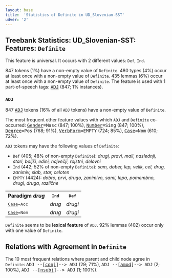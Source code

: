 ```yaml
---
layout: base
title:  'Statistics of Definite in UD_Slovenian-SST'
udver: '2'
---
```


## Treebank Statistics: UD_Slovenian-SST: Features: `Definite`

This feature is universal.
It occurs with 2 different values: `Def`, `Ind`.

847 tokens (1%) have a non-empty value of `Definite`.
480 types (4%) occur at least once with a non-empty value of `Definite`.
435 lemmas (6%) occur at least once with a non-empty value of `Definite`.
The feature is used with 1 part-of-speech tags: <tt><a href="sl_sst-pos-ADJ.html">ADJ</a></tt> (847; 1% instances).

### `ADJ`

847 <tt><a href="sl_sst-pos-ADJ.html">ADJ</a></tt> tokens (16% of all `ADJ` tokens) have a non-empty value of `Definite`.

The most frequent other feature values with which `ADJ` and `Definite` co-occurred: <tt><a href="sl_sst-feat-Gender.html">Gender</a></tt><tt>=Masc</tt> (847; 100%), <tt><a href="sl_sst-feat-Number.html">Number</a></tt><tt>=Sing</tt> (847; 100%), <tt><a href="sl_sst-feat-Degree.html">Degree</a></tt><tt>=Pos</tt> (768; 91%), <tt><a href="sl_sst-feat-VerbForm.html">VerbForm</a></tt><tt>=EMPTY</tt> (724; 85%), <tt><a href="sl_sst-feat-Case.html">Case</a></tt><tt>=Nom</tt> (610; 72%).

`ADJ` tokens may have the following values of `Definite`:

* `Def` (405; 48% of non-empty `Definite`): <em>drugi, pravi, mali, naslednji, stari, boljši, edini, največji, rojstni, delovni</em>
* `Ind` (442; 52% of non-empty `Definite`): <em>sam, dober, lep, velik, cel, drug, zanimiv, slab, star, celoten</em>
* `EMPTY` (4424): <em>dobro, prvi, drugo, zanimivo, sami, lepa, pomembno, drugi, druga, različne</em>

<table>
  <tr><th>Paradigm <i>drug</i></th><th><tt>Ind</tt></th><th><tt>Def</tt></th></tr>
  <tr><td><tt><tt><a href="sl_sst-feat-Case.html">Case</a></tt><tt>=Acc</tt></tt></td><td><em>drug</em></td><td><em>drugi</em></td></tr>
  <tr><td><tt><tt><a href="sl_sst-feat-Case.html">Case</a></tt><tt>=Nom</tt></tt></td><td><em>drug</em></td><td><em>drugi</em></td></tr>
</table>

`Definite` seems to be **lexical feature** of `ADJ`. 92% lemmas (402) occur only with one value of `Definite`.

## Relations with Agreement in `Definite`

The 10 most frequent relations where parent and child node agree in `Definite`:
<tt>ADJ --[<tt><a href="sl_sst-dep-conj.html">conj</a></tt>]--> ADJ</tt> (29; 71%),
<tt>ADJ --[<tt><a href="sl_sst-dep-amod.html">amod</a></tt>]--> ADJ</tt> (2; 100%),
<tt>ADJ --[<tt><a href="sl_sst-dep-nsubj.html">nsubj</a></tt>]--> ADJ</tt> (1; 100%).

